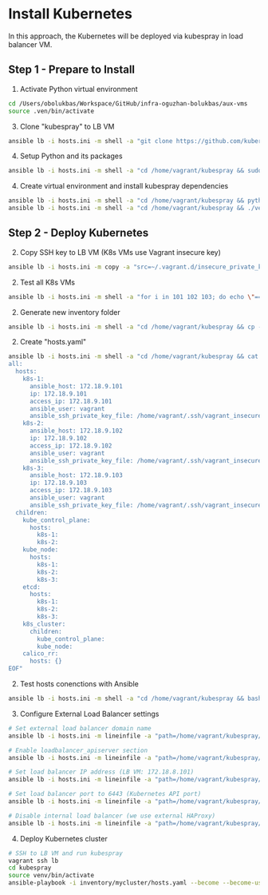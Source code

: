 # Install Kubernetes

In this approach, the Kubernetes will be deployed via kubespray in load balancer VM.

## Step 1 - Prepare to Install

1) Activate Python virtual environment
```bash
cd /Users/obolukbas/Workspace/GitHub/infra-oguzhan-bolukbas/aux-vms
source .ven/bin/activate
```

3) Clone "kubespray" to LB VM
```bash
ansible lb -i hosts.ini -m shell -a "git clone https://github.com/kubernetes-sigs/kubespray.git /home/vagrant/kubespray"
```

4) Setup Python and its packages
```bash
ansible lb -i hosts.ini -m shell -a "cd /home/vagrant/kubespray && sudo apt update && sudo apt install -y python3-pip python3-venv"
```

4) Create virtual environment and install kubespray dependencies
```bash
ansible lb -i hosts.ini -m shell -a "cd /home/vagrant/kubespray && python3 -m venv venv" -e 'ansible_shell_executable=/bin/bash'
ansible lb -i hosts.ini -m shell -a "cd /home/vagrant/kubespray && ./venv/bin/pip install -r requirements.txt"
```

## Step 2 - Deploy Kubernetes

2) Copy SSH key to LB VM (K8s VMs use Vagrant insecure key)
```bash
ansible lb -i hosts.ini -m copy -a "src=~/.vagrant.d/insecure_private_key dest=/home/vagrant/.ssh/vagrant_insecure_key mode=0600"
```

2) Test all K8s VMs
```bash
ansible lb -i hosts.ini -m shell -a "for i in 101 102 103; do echo \"=== 172.18.9.\$i ===\"; ssh -o StrictHostKeyChecking=no -i ~/.ssh/vagrant_insecure_key vagrant@172.18.9.\$i 'hostname && uname -r'; done"
```

2) Generate new inventory folder
```bash
ansible lb -i hosts.ini -m shell -a "cd /home/vagrant/kubespray && cp -r inventory/sample inventory/mycluster"
```

2) Create "hosts.yaml"
```bash
ansible lb -i hosts.ini -m shell -a "cd /home/vagrant/kubespray && cat > inventory/mycluster/hosts.yaml << 'EOF'
all:
  hosts:
    k8s-1:
      ansible_host: 172.18.9.101
      ip: 172.18.9.101
      access_ip: 172.18.9.101
      ansible_user: vagrant
      ansible_ssh_private_key_file: /home/vagrant/.ssh/vagrant_insecure_key
    k8s-2:
      ansible_host: 172.18.9.102
      ip: 172.18.9.102
      access_ip: 172.18.9.102
      ansible_user: vagrant
      ansible_ssh_private_key_file: /home/vagrant/.ssh/vagrant_insecure_key
    k8s-3:
      ansible_host: 172.18.9.103
      ip: 172.18.9.103
      access_ip: 172.18.9.103
      ansible_user: vagrant
      ansible_ssh_private_key_file: /home/vagrant/.ssh/vagrant_insecure_key
  children:
    kube_control_plane:
      hosts:
        k8s-1:
        k8s-2:
    kube_node:
      hosts:
        k8s-1:
        k8s-2:
        k8s-3:
    etcd:
      hosts:
        k8s-1:
        k8s-2:
        k8s-3:
    k8s_cluster:
      children:
        kube_control_plane:
        kube_node:
    calico_rr:
      hosts: {}
EOF"
```

2) Test hosts conenctions with Ansible
```bash
ansible lb -i hosts.ini -m shell -a "cd /home/vagrant/kubespray && bash -c 'source venv/bin/activate && ansible all -i inventory/mycluster/hosts.yaml -m ping'"
```

3) Configure External Load Balancer settings
```bash
# Set external load balancer domain name
ansible lb -i hosts.ini -m lineinfile -a "path=/home/vagrant/kubespray/inventory/mycluster/group_vars/all/all.yml regexp='^## apiserver_loadbalancer_domain_name:' line='apiserver_loadbalancer_domain_name: \"lb.local\"' backup=yes"

# Enable loadbalancer_apiserver section
ansible lb -i hosts.ini -m lineinfile -a "path=/home/vagrant/kubespray/inventory/mycluster/group_vars/all/all.yml regexp='^# loadbalancer_apiserver:' line='loadbalancer_apiserver:'"

# Set load balancer IP address (LB VM: 172.18.8.101)
ansible lb -i hosts.ini -m lineinfile -a "path=/home/vagrant/kubespray/inventory/mycluster/group_vars/all/all.yml regexp='^#   address: 1.2.3.4' line='  address: 172.18.8.101'"

# Set load balancer port to 6443 (Kubernetes API port)
ansible lb -i hosts.ini -m lineinfile -a "path=/home/vagrant/kubespray/inventory/mycluster/group_vars/all/all.yml regexp='^#   port: 1234' line='  port: 6443'"

# Disable internal load balancer (we use external HAProxy)
ansible lb -i hosts.ini -m lineinfile -a "path=/home/vagrant/kubespray/inventory/mycluster/group_vars/all/all.yml regexp='^# loadbalancer_apiserver_localhost: true' line='loadbalancer_apiserver_localhost: false'"
```

4) Deploy Kubernetes cluster
```bash
# SSH to LB VM and run kubespray
vagrant ssh lb
cd kubespray
source venv/bin/activate
ansible-playbook -i inventory/mycluster/hosts.yaml --become --become-user=root cluster.yml
```


